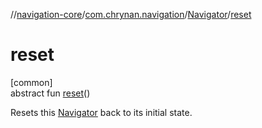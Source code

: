 //[navigation-core](../../../index.md)/[com.chrynan.navigation](../index.md)/[Navigator](index.md)/[reset](reset.md)

# reset

[common]\
abstract fun [reset](reset.md)()

Resets this [Navigator](index.md) back to its initial state.
